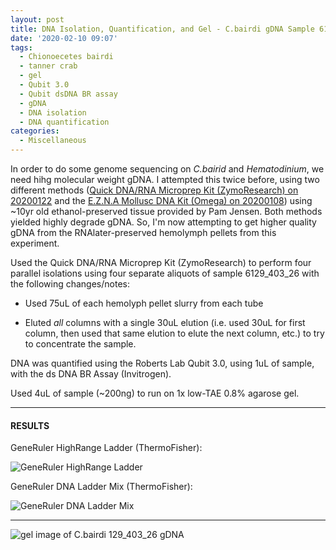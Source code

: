 ```yaml
---
layout: post
title: DNA Isolation, Quantification, and Gel - C.bairdi gDNA Sample 6129_403_26
date: '2020-02-10 09:07'
tags:
  - Chionoecetes bairdi
  - tanner crab
  - gel
  - Qubit 3.0
  - Qubit dsDNA BR assay
  - gDNA
  - DNA isolation
  - DNA quantification
categories:
  - Miscellaneous
---
```

In order to do some genome sequencing on _C.bairid_ and _Hematodinium_, we need hihg molecular weight gDNA. I attempted this twice before, using two different methods ([Quick DNA/RNA Microprep Kit (ZymoResearch) on 20200122](https://robertslab.github.io/sams-notebook/2020/01/22/DNA-Quality-Assessment-Agarose-Gel-for-C.bairdi-2010255-2729-gDNA-from-20200122.html) and the [E.Z.N.A Mollusc DNA Kit (Omega) on 20200108](https://robertslab.github.io/sams-notebook/2020/01/08/DNA-Isolation-and-Quantification-C.bairdi-gDNA-from-EtOH-Preserved-Tissue.html)) using ~10yr old ethanol-preserved tissue provided by Pam Jensen. Both methods yielded highly degrade gDNA. So, I'm now attempting to get higher quality gDNA from the RNAlater-preserved hemolymph pellets from this experiment.

Used the Quick DNA/RNA Microprep Kit (ZymoResearch) to perform four parallel isolations using four separate aliquots of sample 6129_403_26 with the following changes/notes:

- Used 75uL of each hemolyph pellet slurry from each tube

- Eluted _all_ columns with a single 30uL elution (i.e. used 30uL for first column, then used that same elution to elute the next column, etc.) to try to concentrate the sample.

DNA was quantified using the Roberts Lab Qubit 3.0, using 1uL of sample, with the ds DNA BR Assay (Invitrogen).

Used 4uL of sample (~200ng) to run on 1x low-TAE 0.8% agarose gel.


---

#### RESULTS

GeneRuler HighRange Ladder (ThermoFisher):

![GeneRuler HighRange Ladder](https://github.com/RobertsLab/resources/blob/master/protocols/Commercial_Protocols/ThermoFisher_GeneRuler_HighRange_DNALadder_50ug.png?raw=true)

GeneRuler DNA Ladder Mix (ThermoFisher):

![GeneRuler DNA Ladder Mix](https://github.com/RobertsLab/resources/blob/master/protocols/Commercial_Protocols/ThermoFisher_OgeneRuler_DNA_Ladder_Mix_F100439.jpg?raw=true)

---


![gel image of C.bairdi 129_403_26 gDNA]()
